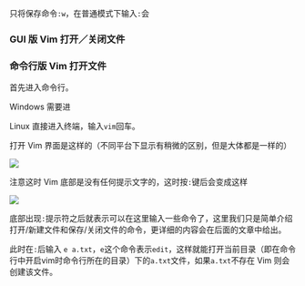 只将保存命令`:w`，在普通模式下输入`:`会

### GUI 版 Vim 打开／关闭文件

### 命令行版 Vim 打开文件

首先进入命令行。

Windows 需要进

Linux 直接进入终端，输入`vim`回车。

打开 Vim 界面是这样的（不同平台下显示有稍微的区别，但是大体都是一样的）

![](http://o8l6oohcu.qnssl.com/hi-vim:install-vim-open.png)

注意这时 Vim 底部是没有任何提示文字的，这时按`:`键后会变成这样

![](http://o8l6oohcu.qnssl.com/hi-vim:install-command.png)

底部出现`:`提示符之后就表示可以在这里输入一些命令了，这里我们只是简单介绍打开/新建文件和保存/关闭文件的命令，更详细的内容会在后面的文章中给出。

此时在`:`后输入 `e a.txt`，`e`这个命令表示`edit`，这样就能打开当前目录（即在命令行中开启vim时命令行所在的目录）下的`a.txt`文件，如果`a.txt`不存在 Vim 则会创建该文件。